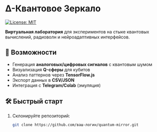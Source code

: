 # Δ-Квантовое Зеркало 

[![License: MIT](https://img.shields.io/badge/License-MIT-yellow.svg)](https://opensource.org/licenses/MIT)

**Виртуальная лаборатория** для экспериментов на стыке квантовых вычислений, радиоволн и нейроадаптивных интерфейсов.

## 🌌 Возможности
- Генерация **аналоговых/цифровых сигналов** с квантовым шумом
- Визуализация **Q-сферы** для кубитов
- Анализ паттернов через **TensorFlow.js**
- Экспорт данных в **CSV/JSON**
- Интеграция с **Telegram/Colab** (эмуляция)

## 🛠️ Быстрый старт
1. Склонируйте репозиторий:
   ```bash
   git clone https://github.com/ваш-логин/quantum-mirror.git
